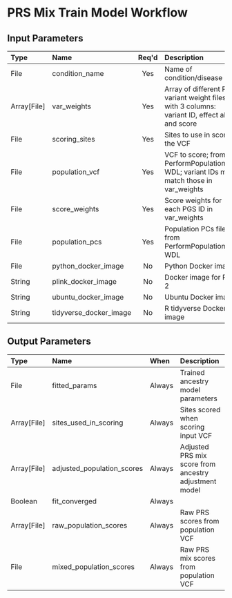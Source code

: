 # PRS Mix Train Model Workflow

## Input Parameters

| Type | Name | Req'd | Description | Default Value |
| :--- | :--- | :---: | :--- | :--- |
| File | condition_name | Yes | Name of condition/disease | |
| Array[File] | var_weights | Yes | Array of different PGS variant weight files, with 3 columns: variant ID, effect allele, and score | |
| File | scoring_sites | Yes | Sites to use in scoring the VCF | |
| File | population_vcf | Yes | VCF to score; from PerformPopulationPCA WDL; variant IDs much match those in var_weights | |
| File | score_weights | Yes | Score weights for each PGS ID in var_weights | |
| File | population_pcs | Yes | Population PCs file from PerformPopulationPCA WDL | |
| File | python_docker_image | No | Python Docker image | "python:3.9.10" |
| String | plink_docker_image | No | Docker image for Plink 2 | us.gcr.io/broad-dsde-methods/plink2_docker@sha256:4455bf22ada6769ef00ed0509b278130ed98b6172c91de69b5bc2045a60de124 |
| String | ubuntu_docker_image | No | Ubuntu Docker image | "ubuntu:21.10" |
| String | tidyverse_docker_image | No | R tidyverse Docker image | "rocker/tidyverse@sha256:0adaf2b74b0aa79dada2e829481fa63207d15cd73fc1d8afc37e36b03778f7e1" |

## Output Parameters

| Type | Name | When | Description |
| :--- | :--- | :--- | :--- |
| File | fitted_params | Always | Trained ancestry model parameters |
| Array[File] | sites_used_in_scoring | Always | Sites scored when scoring input VCF |
| Array[File] | adjusted_population_scores | Always | Adjusted PRS mix score from ancestry adjustment model |
| Boolean | fit_converged | Always | |
| Array[File] | raw_population_scores | Always | Raw PRS scores from population VCF |
| File | mixed_population_scores | Always | Raw PRS mix scores from population VCF |
